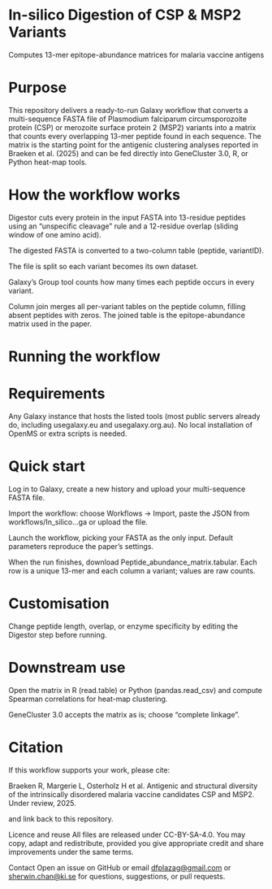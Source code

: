 # In-silico Digestion of CSP & MSP2 Variants
Computes 13-mer epitope-abundance matrices for malaria vaccine antigens

# Purpose
This repository delivers a ready-to-run Galaxy workflow that converts a multi-sequence FASTA file of Plasmodium falciparum circumsporozoite protein (CSP) or merozoite surface protein 2 (MSP2) variants into a matrix that counts every overlapping 13-mer peptide found in each sequence. The matrix is the starting point for the antigenic clustering analyses reported in Braeken et al. (2025) and can be fed directly into GeneCluster 3.0, R, or Python heat-map tools.

# How the workflow works
Digestor cuts every protein in the input FASTA into 13-residue peptides using an “unspecific cleavage” rule and a 12-residue overlap (sliding window of one amino acid).

The digested FASTA is converted to a two-column table (peptide, variantID).

The file is split so each variant becomes its own dataset.

Galaxy’s Group tool counts how many times each peptide occurs in every variant.

Column join merges all per-variant tables on the peptide column, filling absent peptides with zeros. The joined table is the epitope-abundance matrix used in the paper.

# Running the workflow
# Requirements
Any Galaxy instance that hosts the listed tools (most public servers already do, including usegalaxy.eu and usegalaxy.org.au). No local installation of OpenMS or extra scripts is needed.

# Quick start
Log in to Galaxy, create a new history and upload your multi-sequence FASTA file.

Import the workflow: choose Workflows → Import, paste the JSON from workflows/In_silico…ga or upload the file.

Launch the workflow, picking your FASTA as the only input. Default parameters reproduce the paper’s settings.

When the run finishes, download Peptide_abundance_matrix.tabular. Each row is a unique 13-mer and each column a variant; values are raw counts.

# Customisation
Change peptide length, overlap, or enzyme specificity by editing the Digestor step before running. 

# Downstream use
Open the matrix in R (read.table) or Python (pandas.read_csv) and compute Spearman correlations for heat-map clustering.

GeneCluster 3.0 accepts the matrix as is; choose “complete linkage”.

# Citation
If this workflow supports your work, please cite:

Braeken R, Margerie L, Osterholz H et al. Antigenic and structural diversity of the intrinsically disordered malaria vaccine candidates CSP and MSP2. Under review, 2025.

and link back to this repository.

Licence and reuse
All files are released under CC-BY-SA-4.0. You may copy, adapt and redistribute, provided you give appropriate credit and share improvements under the same terms.

Contact
Open an issue on GitHub or email dfplazag@gmail.com or sherwin.chan@ki.se for questions, suggestions, or pull requests.
